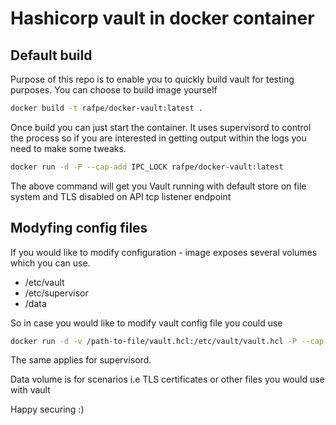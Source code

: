 # Hashicorp vault in docker container 

## Default build 
Purpose of this repo is to enable you to quickly build vault for testing purposes.
You can choose to build image yourself 
```bash
docker build -t rafpe/docker-vault:latest .
```

Once build you can just start the container. It uses supervisord to control 
the process so if you are interested in getting output within the logs you need
to make some tweaks. 
```bash
docker run -d -P --cap-add IPC_LOCK rafpe/docker-vault:latest
```

The above command will get you Vault running with default store on file system
and TLS disabled on API tcp listener endpoint 

## Modyfing config files
If you would like to modify configuration - image exposes several volumes which
you can use. 

* /etc/vault
* /etc/supervisor
* /data

So in case you would like to modify vault config file you could use 
```bash 
docker run -d -v /path-to-file/vault.hcl:/etc/vault/vault.hcl -P --cap-add IPC_LOCK rafpe/docker-vault:latest
```

The same applies for supervisord. 

Data volume is for scenarios i.e TLS certificates or other files you would use with vault 

Happy securing :) 

